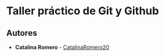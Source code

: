 # Taller práctico de Git y Github 

## Autores

- **Catalina Romero** - [CatalinaRomero20](https://github.com/CatalinaRomero20)
